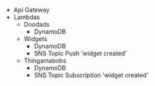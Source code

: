 - Api Gateway
- Lambdas
    - Doodads
        - DynamoDB
    - Widgets
        - DynamoDB
        - SNS Topic Push 'widget created'
    - Thingamabobs
        - DynamoDB
        - SNS Topic Subscription 'widget created'


        